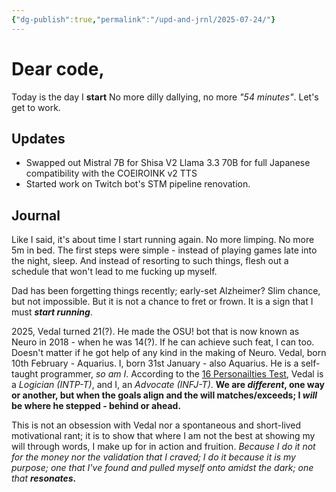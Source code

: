 ```yaml
---
{"dg-publish":true,"permalink":"/upd-and-jrnl/2025-07-24/"}
---
```


# Dear code,
Today is the day I **start**
No more dilly dallying, no more *"54 minutes"*.
Let's get to work.

## Updates
 - Swapped out Mistral 7B for Shisa V2 Llama 3.3 70B for full Japanese compatibility with the COEIROINK v2 TTS
 - Started work on Twitch bot's STM pipeline renovation.

## Journal
Like I said, it's about time I start running again. No more limping. No more 5m in bed.
The first steps were simple - instead of playing games late into the night, sleep. And instead of resorting to such things, flesh out a schedule that won't lead to me fucking up myself.

Dad has been forgetting things recently; early-set Alzheimer? Slim chance, but not impossible. But it is not a chance to fret or frown. It is a sign that I must ***start running***.

2025, Vedal turned 21(?). He made the OSU! bot that is now known as Neuro in 2018 - when he was 14(?). If he can achieve such feat, I can too. Doesn't matter if he got help of any kind in the making of Neuro.
Vedal, born 10th February - Aquarius. I, born 31st January - also Aquarius.
He is a self-taught programmer, *so am I*.
According to the [16 Personailties Test](https://www.16personalities.com/free-personality-test), Vedal is a *Logician (INTP-T)*, and I, an *Advocate (INFJ-T)*.
**We are *different*, one way or another, but when the goals align and the will matches/exceeds; I *will* be where he stepped - behind or ahead.**

This is not an obsession with Vedal nor a spontaneous and short-lived motivational rant; it is to show that where I am not the best at showing my will through words, I make up for in action and fruition.
*Because I do it not for the money nor the validation that I craved; I do it because it is my purpose; one that I've found and pulled myself onto amidst the dark; one that **resonates.***